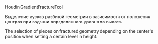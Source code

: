 HoudiniGradientFractureTool

Выделение кусков разбитой геометрии в зависимости от положения 
центров при задании определенного уровня по высоте.

The selection of pieces on fractured geometry 
depending on the center's position when 
setting a certain level in height.
